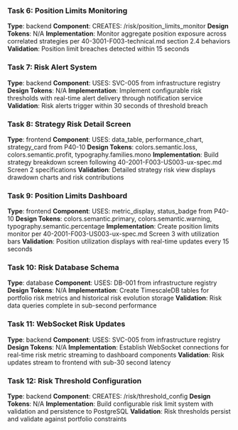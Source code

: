 ### Task 6: Position Limits Monitoring
**Type**: backend
**Component**: CREATES: /risk/position_limits_monitor
**Design Tokens**: N/A
**Implementation**: 
Monitor aggregate position exposure across correlated strategies per 40-3001-F003-technical.md section 2.4 behaviors
**Validation**: Position limit breaches detected within 15 seconds

### Task 7: Risk Alert System
**Type**: backend
**Component**: USES: SVC-005 from infrastructure registry
**Design Tokens**: N/A
**Implementation**: 
Implement configurable risk thresholds with real-time alert delivery through notification service
**Validation**: Risk alerts trigger within 30 seconds of threshold breach

### Task 8: Strategy Risk Detail Screen
**Type**: frontend
**Component**: USES: data_table, performance_chart, strategy_card from P40-10
**Design Tokens**: colors.semantic.loss, colors.semantic.profit, typography.families.mono
**Implementation**: 
Build strategy breakdown screen following 40-2001-F003-US003-ux-spec.md Screen 2 specifications
**Validation**: Detailed strategy risk view displays drawdown charts and risk contributions

### Task 9: Position Limits Dashboard
**Type**: frontend
**Component**: USES: metric_display, status_badge from P40-10
**Design Tokens**: colors.semantic.primary, colors.semantic.warning, typography.semantic.percentage
**Implementation**: 
Create position limits monitor per 40-2001-F003-US003-ux-spec.md Screen 3 with utilization bars
**Validation**: Position utilization displays with real-time updates every 15 seconds

### Task 10: Risk Database Schema
**Type**: database
**Component**: USES: DB-001 from infrastructure registry
**Design Tokens**: N/A
**Implementation**: 
Create TimescaleDB tables for portfolio risk metrics and historical risk evolution storage
**Validation**: Risk data queries complete in sub-second performance

### Task 11: WebSocket Risk Updates
**Type**: backend
**Component**: USES: SVC-005 from infrastructure registry
**Design Tokens**: N/A
**Implementation**: 
Establish WebSocket connections for real-time risk metric streaming to dashboard components
**Validation**: Risk updates stream to frontend with sub-30 second latency

### Task 12: Risk Threshold Configuration
**Type**: backend
**Component**: CREATES: /risk/threshold_config
**Design Tokens**: N/A
**Implementation**: 
Build configurable risk limit system with validation and persistence to PostgreSQL
**Validation**: Risk thresholds persist and validate against portfolio constraints